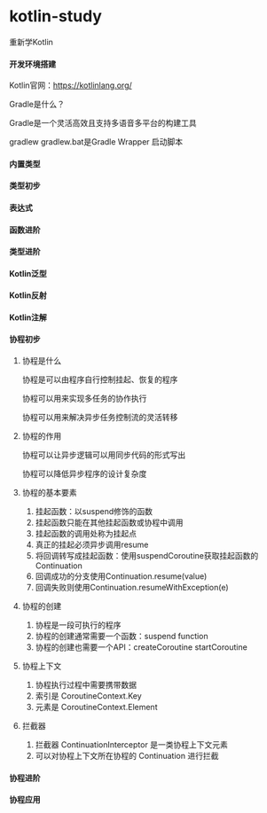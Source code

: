 # kotlin-study
重新学Kotlin

#### 开发环境搭建

Kotlin官网：<https://kotlinlang.org/>

Gradle是什么？

Gradle是一个灵活高效且支持多语音多平台的构建工具

gradlew gradlew.bat是Gradle Wrapper 启动脚本

#### 内置类型

#### 类型初步

#### 表达式

#### 函数进阶

#### 类型进阶

#### Kotlin泛型

#### Kotlin反射

#### Kotlin注解

#### 协程初步

1. 协程是什么

   协程是可以由程序自行控制挂起、恢复的程序

   协程可以用来实现多任务的协作执行

   协程可以用来解决异步任务控制流的灵活转移

2. 协程的作用

   协程可以让异步逻辑可以用同步代码的形式写出

   协程可以降低异步程序的设计复杂度

3. 协程的基本要素

   1. 挂起函数：以suspend修饰的函数
   2. 挂起函数只能在其他挂起函数或协程中调用
   3. 挂起函数的调用处称为挂起点
   4. 真正的挂起必须异步调用resume
   5. 将回调转写成挂起函数：使用suspendCoroutine获取挂起函数的Continuation
   6. 回调成功的分支使用Continuation.resume(value)
   7. 回调失败则使用Continuation.resumeWithException(e)

4. 协程的创建

   1. 协程是一段可执行的程序
   2. 协程的创建通常需要一个函数：suspend function
   3. 协程的创建也需要一个API：createCoroutine startCoroutine 

5. 协程上下文

   1. 协程执行过程中需要携带数据
   2. 索引是 CoroutineContext.Key
   3. 元素是 CoroutineContext.Element

6. 拦截器

   1. 拦截器 ContinuationInterceptor 是一类协程上下文元素
   2. 可以对协程上下文所在协程的 Continuation 进行拦截

#### 协程进阶

#### 协程应用